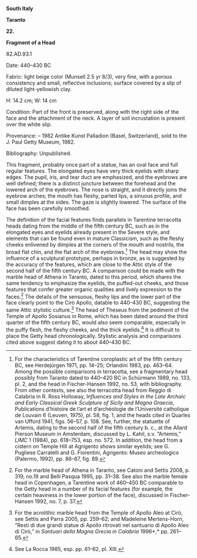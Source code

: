 **South Italy**

**Taranto**

**22.**

**Fragment of a Head**

82.AD.93.1

<span class="smcaps">Date: 440–430 BC</span>

<span class="smcaps">Fabric</span>: light beige color
(Munsell 2.5 yr 8/3), very fine, with a porous consistency and small,
reflective inclusions; surface covered by a slip of diluted
light-yellowish clay.

H: 14.2 cm; W: 14 cm

<span class="smcaps">Condition:</span> Part of the
front is preserved, along with the right side of the face and the
attachment of the neck. A layer of soil incrustation is present over the
white slip.

<span class="smcaps">Provenance</span>: – 1982 Antike
Kunst Palladion (Basel, Switzerland), sold to the J. Paul Getty Museum,
1982.

<span class="smcaps">Bibliography:</span> Unpublished.

This fragment, probably once part of a statue, has an oval face and full
regular features. The elongated eyes have very thick eyelids with sharp
edges. The pupil, iris, and tear duct are emphasized, and the eyebrows
are well defined; there is a distinct juncture between the forehead and
the lowered arch of the eyebrows. The nose is straight, and it directly
joins the eyebrow arches; the mouth has fleshy, parted lips, a sinuous
profile, and small dimples at the sides. The gaze is slightly lowered.
The surface of the face has been carefully smoothed.

The definition of the facial features finds parallels in Tarentine
terracotta heads dating from the middle of the fifth century <span
class="smcaps">BC,</span> such as in the elongated
eyes and eyelids already present in the Severe style, and elements that
can be found even in mature Classicism, such as the fleshy cheeks
enlivened by dimples at the corners of the mouth and nostrils, the broad
flat chin, and the flat arch of the eyebrows.[^1] The head may show the
influence of a sculptural prototype, perhaps in bronze, as is suggested
by the accuracy of the features, which are close to the Attic style of
the second half of the fifth century <span
class="smcaps">BC.</span> A comparison could be made
with the marble head of Athena in Taranto, dated to this period, which
shares the same tendency to emphasize the eyelids, the puffed-out
cheeks, and those features that confer greater organic qualities and
lively expression to the faces.[^2] The details of the sensuous, fleshy
lips and the lower part of the face clearly point to the Cirò Apollo,
datable to 440–430 <span class="smcaps">BC</span>,
suggesting the same Attic stylistic culture.[^3] The head of Theseus
from the pediment of the Temple of Apollo Sosianus in Rome, which has
been dated around the third quarter of the fifth century <span
class="smcaps">BC,</span> would also seem comparable,
especially in the puffy flesh, the fleshy cheeks, and the thick
eyelids.[^4] It is difficult to place the Getty head chronologically.
Stylistic analysis and comparisons cited above suggest dating it to
about 440–430 <span class="smcaps">BC.</span>

[^1]: For the characteristics of Tarentine coroplastic art of the fifth
    century <span class="smcaps">BC,</span> see <span
    class="smcaps">Herdejürgen</span> 1971, pp. 14–25;
    <span class="smcaps">Orlandini</span> 1983, pp.
    463–64. Among the possible comparisons in terracotta, see a
    fragmentary head possibly from Taranto dated to 440–420 <span
    class="smcaps">BC</span> in <span
    class="smcaps">Schürmann</span> 1989, no. 133, pl.
    2, and the head in Fischer-Hansen 1992, no. 53, with bibliography.
    From other contexts, see also the terracotta head from Reggio di
    Calabria in R. Ross Holloway, *Influences and Styles in the Late
    Archaic and Early Classical Greek Sculpture of Sicily and Magna
    Graecia*, Publications d’histoire de l’art et d’archéologie de
    l’Université catholique de Louvain 6 (Leuven, 1975), pl. 58, fig. 1,
    and the heads cited in <span
    class="smcaps">Quarles van Ufford</span> 1941,
    figs. 56–57, p. 108. See, further, the statuette of Artemis, dating
    to the second half of the fifth century <span
    class="smcaps">b. c.</span>, at the Allard Pierson
    Museum in Amsterdam, discussed by L. Kahil, s.v. “Artemis,” *LIMC* 1
    (1984), pp. 618–753, esp. no. 572. In addition, the head from a
    cistern on Temple Hill at Agrigento shows similar eyelids; see G.
    Pugliese Carratelli and G. Fiorentini, Agrigento: Museo archeologico
    (Palermo, 1992), pp. 86–87, fig. 89.

[^2]: For the marble head of Athena in Taranto, see <span
    class="smcaps">Catoni and Settis</span> 2008, p.
    319, no.19 and <span class="smcaps">Belli
    Pasqua</span> 1995, pp. 31–38. See also the marble female head in
    Copenhagen, a Tarentine work of 460–450 <span
    class="smcaps">BC</span> comparable to the Getty
    head in a number of its facial features (for example, the certain
    heaviness in the lower portion of the face), discussed in <span
    class="smcaps">Fischer-Hansen</span> 1992, no. 7,
    p. 37.

[^3]: For the acrolithic marble head from the Temple of Apollo Aleo at
    Cirò, see <span class="smcaps">Settis and
    Parra</span> 2005, pp. 259–62; and Madeleine Mertens-Horn, “Resti di
    due grandi statue di Apollo ritrovati nel santuario di Apollo Aleo
    di Cirò,” in <span class="smcaps">*Santuari della
    Magna Grecia in Calabria*</span> 1996*,* pp. 261–65.

[^4]: See <span class="smcaps">La Rocca</span> 1985,
    esp. pp. 61–62, pl. XIII.

